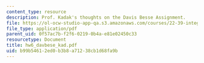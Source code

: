 ```yaml
---
content_type: resource
description: Prof. Kadak's thoughts on the Davis Besse Assignment.
file: https://ol-ocw-studio-app-qa.s3.amazonaws.com/courses/22-39-integration-of-reactor-design-operations-and-safety-fall-2006/b99b54612ed0b3b8a71238cb1d68fa9b_hw6_davbese_kad.pdf
file_type: application/pdf
parent_uid: 0f57ac7b-f2f6-0219-0b4a-e81e02450c33
resourcetype: Document
title: hw6_davbese_kad.pdf
uid: b99b5461-2ed0-b3b8-a712-38cb1d68fa9b
---
```

